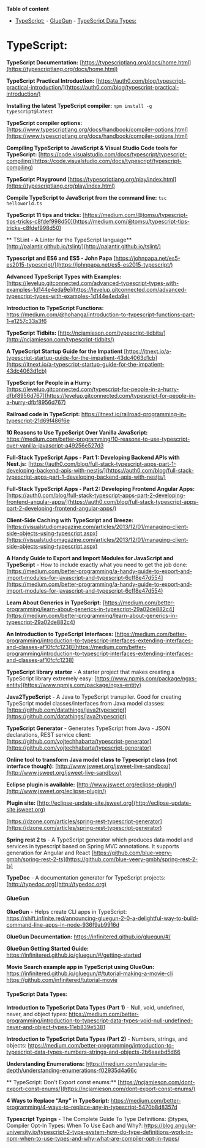 **Table of content**

- [TypeScript:](#typescript)
      - [GlueGun](#gluegun)
      - [TypeScript Data Types:](#typescript-data-types)


# TypeScript: 

**TypeScript Documentation:**
[https://typescriptlang.org/docs/home.html](https://typescriptlang.org/docs/home.html)

**TypeScript Practical Introduction:**
[https://auth0.com/blog/typescript-practical-introduction/](https://auth0.com/blog/typescript-practical-introduction/)

**Installing the latest TypeScript compiler:**
`npm install -g typescript@latest`

**TypeScript compiler options:**
[https://www.typescriptlang.org/docs/handbook/compiler-options.html](https://www.typescriptlang.org/docs/handbook/compiler-options.html)

**Compiling TypeScript to JavaScript & Visual Studio Code tools for TypeScript:**
[https://code.visualstudio.com/docs/typescript/typescript-compiling](https://code.visualstudio.com/docs/typescript/typescript-compiling)

**TypeScript Playground**
[https://typescriptlang.org/play/index.html](https://typescriptlang.org/play/index.html)

**Compile TypeScript to JavaScript from the command line:**
`tsc helloworld.ts`

**TypeScript 11 tips and tricks:**
[https://medium.com/@tomsu/typescript-tips-tricks-c8fdef998d50](https://medium.com/@tomsu/typescript-tips-tricks-c8fdef998d50)

** TSLint - A Linter for the TypeScript language**
[http://palantir.github.io/tslint/](http://palantir.github.io/tslint/)

**Typescript and ES6 and ES5 - John Papa**
[https://johnpapa.net/es5-es2015-typescript/](https://johnpapa.net/es5-es2015-typescript/)

**Advanced TypeScript Types with Examples:**
[https://levelup.gitconnected.com/advanced-typescript-types-with-examples-1d144e4eda9e](https://levelup.gitconnected.com/advanced-typescript-types-with-examples-1d144e4eda9e)

**Introduction to TypeScript Functions:**
https://medium.com/@hohanga/introduction-to-typescript-functions-part-1-e1257c33a3f6

**TypeScript Tidbits:**
[http://ncjamieson.com/typescript-tidbits/](http://ncjamieson.com/typescript-tidbits/)

**A TypeScript Startup Guide for the Impatient**
[https://itnext.io/a-typescript-startup-guide-for-the-impatient-43dc4063d1cb](https://itnext.io/a-typescript-startup-guide-for-the-impatient-43dc4063d1cb)

**TypeScript for People in a Hurry:**
[https://levelup.gitconnected.com/typescript-for-people-in-a-hurry-dfbf8956d767](https://levelup.gitconnected.com/typescript-for-people-in-a-hurry-dfbf8956d767)

**Railroad code in TypeScript:**
https://itnext.io/railroad-programming-in-typescript-21d69f486f6e

**10 Reasons to Use TypeScript Over Vanilla JavaScript:**
https://medium.com/better-programming/10-reasons-to-use-typescript-over-vanilla-javascript-a49256e527d3

**Full-Stack TypeScript Apps - Part 1: Developing Backend APIs with Nest.js:**
[https://auth0.com/blog/full-stack-typescript-apps-part-1-developing-backend-apis-with-nestjs/](https://auth0.com/blog/full-stack-typescript-apps-part-1-developing-backend-apis-with-nestjs/)

**Full-Stack TypeScript Apps - Part 2: Developing Frontend Angular Apps:**
[https://auth0.com/blog/full-stack-typescript-apps-part-2-developing-frontend-angular-apps/](https://auth0.com/blog/full-stack-typescript-apps-part-2-developing-frontend-angular-apps/)

**Client-Side Caching with TypeScript and Breeze:**
[https://visualstudiomagazine.com/articles/2013/12/01/managing-client-side-objects-using-typescript.aspx](https://visualstudiomagazine.com/articles/2013/12/01/managing-client-side-objects-using-typescript.aspx)

**A Handy Guide to Export and Import Modules for JavaScript and TypeScript** - How to include exactly what you need to get the job done: 
[https://medium.com/better-programming/a-handy-guide-to-export-and-import-modules-for-javascript-and-typescript-6cff8e47d554](https://medium.com/better-programming/a-handy-guide-to-export-and-import-modules-for-javascript-and-typescript-6cff8e47d554)

**Learn About Generics in TypeScript:**
[https://medium.com/better-programming/learn-about-generics-in-typescript-29a02de882c4](https://medium.com/better-programming/learn-about-generics-in-typescript-29a02de882c4)

**An Introduction to TypeScript Interfaces:** 
[https://medium.com/better-programming/introduction-to-typescript-interfaces-extending-interfaces-and-classes-af10fcfc1238](https://medium.com/better-programming/introduction-to-typescript-interfaces-extending-interfaces-and-classes-af10fcfc1238)

**TypeScript library starter** - A starter project that makes creating a TypeScript library extremely easy: 
[https://www.npmjs.com/package/ngxs-entity](https://www.npmjs.com/package/ngxs-entity)

**Java2TypeScript** - A Java to TypeScript transpiler.  Good for creating TypeScript model classes/interfaces from Java model classes:
[https://github.com/datathings/java2typescript](https://github.com/datathings/java2typescript)

**TypeScript Generator** - Generates TypeScript from Java - JSON declarations, REST service client:
[https://github.com/vojtechhabarta/typescript-generator](https://github.com/vojtechhabarta/typescript-generator)

**Online tool to transform Java model class to Typescript class (not interface though):**
[http://www.jsweet.org/jsweet-live-sandbox/](http://www.jsweet.org/jsweet-live-sandbox/)

**Eclipse plugin is available:**
[http://www.jsweet.org/eclipse-plugin/](http://www.jsweet.org/eclipse-plugin/)

**Plugin site:**
[http://eclipse-update-site.jsweet.org](http://eclipse-update-site.jsweet.org)

[https://dzone.com/articles/spring-rest-typescript-generator](https://dzone.com/articles/spring-rest-typescript-generator)

**Spring rest 2 ts** - A TypeScript generator which produces data model and services in typescript based on Spring MVC annotations. It supports generation for Angular and React
[https://github.com/blue-veery-gmbh/spring-rest-2-ts](https://github.com/blue-veery-gmbh/spring-rest-2-ts)

**TypeDoc** - A documentation generator for TypeScript projects:
[http://typedoc.org](http://typedoc.org)

#### GlueGun
**GlueGun** - Helps create CLI apps in TypeScript:
https://shift.infinite.red/announcing-gluegun-2-0-a-delightful-way-to-build-command-line-apps-in-node-936f9ab9916d

**GlueGun Documentation:**
https://infinitered.github.io/gluegun/#/

**GlueGun Getting Started Guide:**
https://infinitered.github.io/gluegun/#/getting-started

**Movie Search example app in TypeScript using GlueGun:**
https://infinitered.github.io/gluegun/#/tutorial-making-a-movie-cli
https://github.com/infinitered/tutorial-movie

#### TypeScript Data Types: 

**Introduction to TypeScript Data Types (Part 1)** - Null, void, undefined, never, and object types:
https://medium.com/better-programming/introduction-to-typescript-data-types-void-null-undefined-never-and-object-types-11eb839e5381

**Introduction to TypeScript Data Types (Part 2)** - Numbers, strings, and objects:
https://medium.com/better-programming/introduction-to-typescript-data-types-numbers-strings-and-objects-2b6eaebd5d66

**Understanding Enumerations:**
https://medium.com/angular-in-depth/understanding-enumerations-f02935d4a66c

** TypeScript: Don't Export const enums:**
[https://ncjamieson.com/dont-export-const-enums/](https://ncjamieson.com/dont-export-const-enums/)

**4 Ways to Replace “Any” in TypeScript:**
https://medium.com/better-programming/4-ways-to-replace-any-in-typescript-5470b8d8357d

**Typescript Typings** - The Complete Guide To Type Definitions: @types, Compiler Opt-In Types: When To Use Each and Why?:
https://blog.angular-university.io/typescript-2-type-system-how-do-type-definitions-work-in-npm-when-to-use-types-and-why-what-are-compiler-opt-in-types/